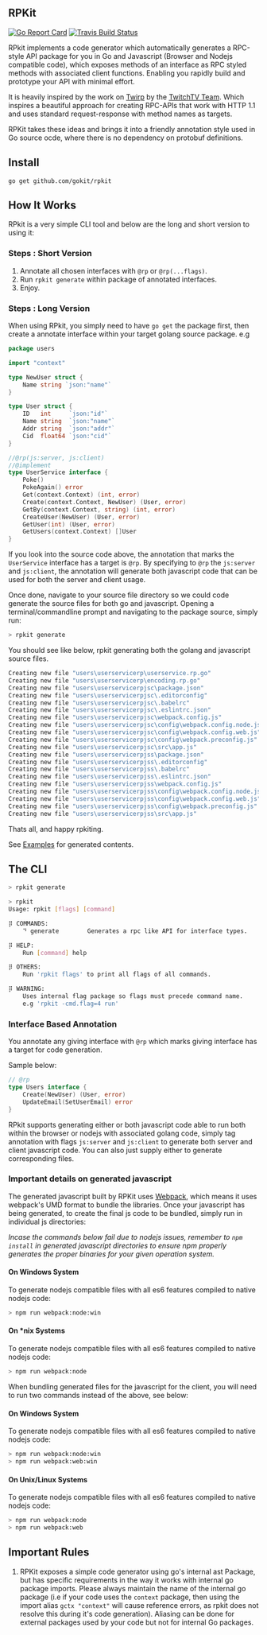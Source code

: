 ## RPKit

[![Go Report Card](https://goreportcard.com/badge/github.com/gokit/rpkit)](https://goreportcard.com/report/github.com/gokit/rpkit)
[![Travis Build Status](https://travis-ci.org/gokit/rpkit.svg?branch=master)](https://travis-ci.org/gokit/rpkit#)

RPkit implements a code generator which automatically generates a RPC-style API package for you in Go and Javascript (Browser and Nodejs compatible code), which exposes methods of an interface as RPC styled methods with associated client functions. Enabling you rapidly build and prototype your API with minimal effort.

It is heavily inspired by the work on [Twirp](https://github.com/twitchtv/twirp/) by the [TwitchTV Team](https://github.com/twitchtv/people). Which inspires a beautiful approach for creating RPC-APIs that work with HTTP 1.1 and uses standard request-response with method names as targets.

RPKit takes these ideas and brings it into a friendly annotation style used in Go source ocde, where there is no dependency on protobuf definitions.

## Install

```
go get github.com/gokit/rpkit
```

## How It Works

RPkit is a very simple CLI tool and below are the long and short version to using it:

### Steps : Short Version

1.  Annotate all chosen interfaces with `@rp` or `@rp(...flags)`.
2.  Run `rpkit generate` within package of annotated interfaces.
3.  Enjoy.

### Steps : Long Version

When using RPkit, you simply need to have `go get` the package first, then create a annotate interface within your target golang
source package. e.g

```go
package users

import "context"

type NewUser struct {
	Name string `json:"name"`
}

type User struct {
	ID   int     `json:"id"`
	Name string  `json:"name"`
	Addr string  `json:"addr"`
	Cid  float64 `json:"cid"`
}

//@rp(js:server, js:client)
//@implement
type UserService interface {
	Poke()
	PokeAgain() error
	Get(context.Context) (int, error)
	Create(context.Context, NewUser) (User, error)
	GetBy(context.Context, string) (int, error)
	CreateUser(NewUser) (User, error)
	GetUser(int) (User, error)
	GetUsers(context.Context) []User
}
```

If you look into the source code above, the annotation that marks the `UserService` interface has a target is `@rp`.
By specifying to `@rp` the `js:server` and `js:client`, the annotation will generate both javascript code that can be
used for both the server and client usage.

Once done, navigate to your source file directory so we could code generate the source files for both go and javascript.
Opening a terminal/commandline prompt and navigating to the package source, simply run:

```bash
> rpkit generate
```

You should see like below, rpkit generating both the golang and javascript source files.

```bash
Creating new file "users\userservicerp\userservice.rp.go"
Creating new file "users\userservicerp\encoding.rp.go"
Creating new file "users\userservicerpjsc\package.json"
Creating new file "users\userservicerpjsc\.editorconfig"
Creating new file "users\userservicerpjsc\.babelrc"
Creating new file "users\userservicerpjsc\.eslintrc.json"
Creating new file "users\userservicerpjsc\webpack.config.js"
Creating new file "users\userservicerpjsc\config\webpack.config.node.js"
Creating new file "users\userservicerpjsc\config\webpack.config.web.js"
Creating new file "users\userservicerpjsc\config\webpack.preconfig.js"
Creating new file "users\userservicerpjsc\src\app.js"
Creating new file "users\userservicerpjss\package.json"
Creating new file "users\userservicerpjss\.editorconfig"
Creating new file "users\userservicerpjss\.babelrc"
Creating new file "users\userservicerpjss\.eslintrc.json"
Creating new file "users\userservicerpjss\webpack.config.js"
Creating new file "users\userservicerpjss\config\webpack.config.node.js"
Creating new file "users\userservicerpjss\config\webpack.config.web.js"
Creating new file "users\userservicerpjss\config\webpack.preconfig.js"
Creating new file "users\userservicerpjss\src\app.js"
```

Thats all, and happy rpkiting.

See [Examples](./examples) for generated contents.

## The CLI

```bash
> rpkit generate
```

```bash
> rpkit
Usage: rpkit [flags] [command]

⡿ COMMANDS:
	⠙ generate        Generates a rpc like API for interface types.

⡿ HELP:
	Run [command] help

⡿ OTHERS:
	Run 'rpkit flags' to print all flags of all commands.

⡿ WARNING:
	Uses internal flag package so flags must precede command name.
	e.g 'rpkit -cmd.flag=4 run'
```

### Interface Based Annotation

You annotate any giving interface with `@rp` which marks giving interface has a target for code generation.

Sample below:

```go
// @rp
type Users interface {
	Create(NewUser) (User, error)
	UpdateEmail(SetUserEmail) error
}
```

RPkit supports generating either or both javascript code able to run both within the browser or nodejs with associated
golang code, simply tag annotation with flags `js:server` and `js:client` to generate both server and client javascript
code. You can also just supply either to generate corresponding files.

### Important details on generated javascript

The generated javascript built by RPKit uses [Webpack](http://webpack.js.org/), which means it uses webpack's UMD format
to bundle the libraries. Once your javascript has being generated, to create the final js code to be bundled, simply
run in individual js directories:

_Incase the commands below fail due to nodejs issues, remember to `npm install` in generated javascript directories to ensure
npm properly generates the proper binaries for your given operation system._

#### On Windows System

To generate nodejs compatible files with all es6 features compiled to native nodejs code:

```bash
> npm run webpack:node:win
```

#### On \*nix Systems

To generate nodejs compatible files with all es6 features compiled to native nodejs code:

```bash
> npm run webpack:node
```

When bundling generated files for the javascript for the client, you will need to run two commands instead of the above,
see below:

#### On Windows System

To generate nodejs compatible files with all es6 features compiled to native nodejs code:

```bash
> npm run webpack:node:win
> npm run webpack:web:win
```

#### On Unix/Linux Systems

To generate nodejs compatible files with all es6 features compiled to native nodejs code:

```bash
> npm run webpack:node
> npm run webpack:web
```

## Important Rules

1.  RPKit exposes a simple code generator using go's internal ast Package, but has specific requirements in the way it works with internal go package imports. Please always maintain the name of the internal go package (i.e if your code uses the `context` package, then using the import alias `gctx "context"` will cause reference errors, as rpkit does not resolve this during it's code generation). Aliasing can be done for external packages used by your code but not for internal Go packages.
